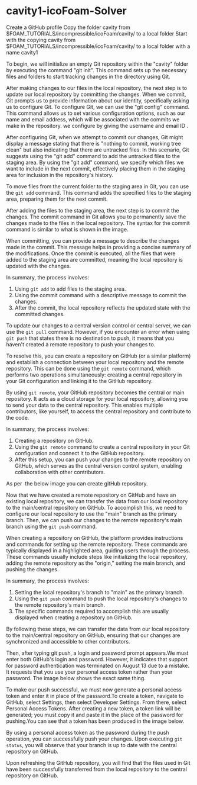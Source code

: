# cavity1-icoFoam-Solver
Create a GitHub profile
Copy the folder cavity from $FOAM_TUTORIALS/incompressible/icoFoam/cavity/ to a local folder
Start with the copying cavity from $FOAM_TUTORIALS/incompressible/icoFoam/cavity/ to a local folder with a name cavity1



To begin, we will initialize an empty Git repository within the "cavity" folder by executing the command "git init". This command sets up the necessary files and folders to start tracking changes in the directory using Git.



After making changes to our files in the local repository, the next step is to update our local repository by committing the changes. When we commit, Git prompts us to provide information about our identity, specifically asking us to configure Git. To configure Git, we can use the "git config" command. This command allows us to set various configuration options, such as our name and email address, which will be associated with the commits we make in the repository. we configure by giving the username and email ID . 



After configuring Git, when we attempt to commit our changes, Git might display a message stating that there is "nothing to commit, working tree clean" but also indicating that there are untracked files. In this scenario, Git suggests using the "git add" command to add the untracked files to the staging area. By using the "git add" command, we specify which files we want to include in the next commit, effectively placing them in the staging area for inclusion in the repository's history.

To move files from the current folder to the staging area in Git, you can use the `git add` command. This command adds the specified files to the staging area, preparing them for the next commit.

After adding the files to the staging area, the next step is to commit the changes. The commit command in Git allows you to permanently save the changes made to the files in the local repository. The syntax for the commit command is similar to what is shown in the image.

When committing, you can provide a message to describe the changes made in the commit. This message helps in providing a concise summary of the modifications. Once the commit is executed, all the files that were added to the staging area are committed, meaning the local repository is updated with the changes.

In summary, the process involves:
1. Using `git add` to add files to the staging area.
2. Using the commit command with a descriptive message to commit the changes.
3. After the commit, the local repository reflects the updated state with the committed changes.



To update our changes to a central version control or central server, we can use the `git pull` command. However, if you encounter an error when using `git push` that states there is no destination to push, it means that you haven't created a remote repository to push your changes to.

To resolve this, you can create a repository on GitHub (or a similar platform) and establish a connection between your local repository and the remote repository. This can be done using the `git remote` command, which performs two operations simultaneously: creating a central repository in your Git configuration and linking it to the GitHub repository.

By using `git remote`, your GitHub repository becomes the central or main repository. It acts as a cloud storage for your local repository, allowing you to send your data to the central repository. This enables multiple contributors, like yourself, to access the central repository and contribute to the code.

In summary, the process involves:
1. Creating a repository on GitHub.
2. Using the `git remote` command to create a central repository in your Git configuration and connect it to the GitHub repository.
3. After this setup, you can push your changes to the remote repository on GitHub, which serves as the central version control system, enabling collaboration with other contributors.



As per  the below image you can create gitHub repository.



Now that we have created a remote repository on GitHub and have an existing local repository, we can transfer the data from our local repository to the main/central repository on GitHub. To accomplish this, we need to configure our local repository to use the "main" branch as the primary branch. Then, we can push our changes to the remote repository's main branch using the `git push` command.

When creating a repository on GitHub, the platform provides instructions and commands for setting up the remote repository. These commands are typically displayed in a highlighted area, guiding users through the process. These commands usually include steps like initializing the local repository, adding the remote repository as the "origin," setting the main branch, and pushing the changes.

In summary, the process involves:
1. Setting the local repository's branch to "main" as the primary branch.
2. Using the `git push` command to push the local repository's changes to the remote repository's main branch.
3. The specific commands required to accomplish this are usually displayed when creating a repository on GitHub.

By following these steps, we can transfer the data from our local repository to the main/central repository on GitHub, ensuring that our changes are synchronized and accessible to other contributors.



Then, after typing git push, a login and password prompt appears.We must enter both GitHub's login and password. However, it indicates that support for password authentication was terminated on August 13 due to a mistake. It requests that you use your personal access token rather than your password. The image below shows the exact same thing.



To make our push successful, we must now generate a personal access token and enter it in place of the password.To create a token, navigate to GitHub, select Settings, then select Developer Settings. From there, select Personal Access Tokens. After creating a new token, a token link will be generated; you must copy it and paste it in the place of the password for pushing.You can see that a token has been produced in the image below.



By using a personal access token as the password during the push operation, you can successfully push your changes. Upon executing `git status`, you will observe that your branch is up to date with the central repository on GitHub.



Upon refreshing the GitHub repository, you will find that the files used in Git have been successfully transferred from the local repository to the central repository on GitHub.



